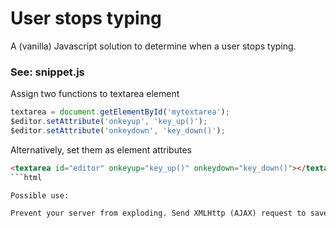 # User stops typing
A (vanilla) Javascript solution to determine when a user stops typing.

### See: snippet.js

Assign two functions to textarea element

```javascript
textarea = document.getElementById('mytextarea');
$editor.setAttribute('onkeyup', 'key_up()');
$editor.setAttribute('onkeydown', 'key_down()');
```

Alternatively, set them as element attributes

```html
<textarea id="editor" onkeyup="key_up()" onkeydown="key_down()"></textarea>
```html

Possible use:

Prevent your server from exploding. Send XMLHttp (AJAX) request to save the content when the user stopped typing and not with a timer or on every keystroke.